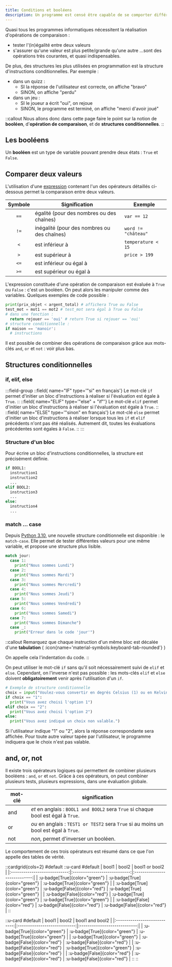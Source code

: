 ```yaml
---
title: Conditions et booléens
description: Un programme est censé être capable de se comporter différemment selon des conditions que le développeur a définies en amont. La gestion de ces conditions est défini ici.
---
```

Quasi tous les programmes informatiques nécessitent la réalisation d'opérations de comparaison :
- tester l'(in)égalité entre deux valeurs
- s'assurer qu'une valeur est plus petite/grande qu'une autre
...sont des opérations très courantes, et quasi indispensables.

De plus, des structures les plus utilisées en programmation est la structure d'instructions conditionnelles.
Par exemple :
- dans un quizz :
  - SI la réponse de l'utilisateur est correcte, on affiche "bravo"
  - SINON, on affiche "perdu"
- dans un jeu :
  - SI le joueur a écrit "oui", on rejoue
  - SINON, le programme est terminé, on affiche "merci d'avoir joué"

::callout
Nous allons donc dans cette page faire le point sur la notion de **booléen**, d'**opération de comparaison**, et de **structures conditionnelles**.
::

## Les booléens
Un **booléen** est un type de variable pouvant prendre deux états : `True` et `False`.

## Comparer deux valeurs
L'utilisation d'une [expression](/nsi/python/expressions-instructions) contenant l'un des opérateurs détaillés ci-dessous permet la comparaison entre deux valeurs.

| Symbole | Signification                               | Exemple             |
|:-------:| ------------------------------------------- | ------------------- |
|   `==`  | égalité (pour des nombres ou des chaînes)   | `var == 12`         |
|   `!=`  | inégalité (pour des nombres ou des chaînes) | `word != "château"` |
|   `<`   | est inférieur à                             | `temperature < 15`  |
|   `>`   | est supérieur à                             | `price > 199`       |
|   `<=`  | est inférieur ou égal à                     |                     |
|   `>=`  | est supérieur ou égal à                     |                     |


L'expression constituée d'une opération de comparaison est évaluée à `True` ou `False` : c'est un booléen. On peut alors les manipuler comme des variables. Quelques exemples de code possible :

```py [exemple.py]
print(prix_objet < argent_total) # affichera True ou False
test_mot = mot1 == mot2 # test_mot sera égal à True ou False
# dans une fonction :
  return rejouer == 'oui' # return True si rejouer == 'oui'
# structure conditionnelle :
if maison == 'manoir':
  # instructions
```

Il est possible de combiner des opérations de comparaison grâce aux mots-clés `and`, `or` et `not` : voir plus bas.

## Structures conditionnelles
### if, elif, else

:::field-group
::field{ name="IF" type='"si" en français'}
Le mot-clé `if` permet d'initier un bloc d'instructions à réaliser si l'évaluation est égale à `True`.
::
::field{ name="ELIF" type='"else" + "if"'}
Le mot-clé `elif` permet d'initier un bloc d'instructions à réaliser si l'évaluation est égale à `True`.
::
::field{ name="ELSE" type='"sinon" en français'}
Le mot-clé `else` permet d'initier un bloc d'instructions à réaliser lorsque tous les `if` et `elif` précédents n'ont pas été réalisés. Autrement dit, toutes les évaluations précédentes sont égales à `False`.
::
:::

### Structure d'un bloc
Pour écrire un bloc d'instructions conditionnelles, la structure est précisément définie.


```py [blocs.py]
if BOOL1:
  instruction1
  instruction2
  ...
elif BOOL2:
  instruction3
  ...
else:
  instruction4
  ...
```

### match ... case
Depuis [Python 3.10](https://docs.python.org/fr/3/whatsnew/3.10.html), une nouvelle structure conditionnelle est disponible : le `match-case`. Elle permet de tester différentes valeurs pour une même variable, et propose une structure plus lisible.

```py [match-case.py]
match jour:
  case 1:
    print("Nous sommes Lundi")
  case 2:
    print("Nous sommes Mardi")
  case 3:
    print("Nous sommes Mercredi")
  case 4:
    print("Nous sommes Jeudi")
  case 5:
    print("Nous sommes Vendredi")
  case 6:
    print("Nous sommes Samedi")
  case 7:
    print("Nous sommes Dimanche")
  case _:
    print("Erreur dans le code 'jour'")
```

::callout
Remarquez que chaque instruction d'un même bloc est décalée d'une **tabulation** ( :icon{name='material-symbols:keyboard-tab-rounded'} )

On appelle cela l'indentation du code.
::

On peut utiliser le mot-clé `if` sans qu'il soit nécessairement suivi de `elif` et `else`. Cependant, on l'inverse n'est pas possible : les mots-clés `elif` et `else` doivent **obligatoirement** venir après l'utilisation d'un `if`.


```python [exemple : mettre en place un choix d'options]
# Exemple de structure conditionnelle
choix = input("Voulez-vous convertir en degrés Celsius (1) ou en Kelvin (2) ? \n")
if choix == "1":
  print("Vous avez choisi l'option 1")
elif choix == "2":
  print("Vous avez choisi l'option 2")
else:
  print("Vous avez indiqué un choix non valable.")
```

Si l'utilisateur indique "1" ou "2", alors la réponse correspondante sera affichée. Pour toute autre valeur tapée par l'utilisateur, le programme indiquera que le choix n'est pas valable.

## and, or, not

Il existe trois opérateurs logiques qui permettent de combiner plusieurs booléens : `and`, `or` et `not`. Grâce à ces opérateurs, on peut combiner plusieurs tests, plusieurs expressions, dans une évaluation globale.

| mot-clé | signification                                                                         |
| ------- | ------------------------------------------------------------------------------------- |
| and     | _et_ en anglais : `BOOL1 and BOOL2` sera `True` si chaque bool est égal à `True`.     |
| or      | _ou_ en anglais : `TEST1 or TEST2` sera `True` si au moins un bool est égal à `True`. |
| not     | _non_, permet d'inverser un booléen.                                                  |


Le comportement de ces trois opérateurs est résumé dans ce que l'on appelle des tables de vérité.

::cardgrid{cols=2}
#default
::u-card
#default
|             bool1            |             bool2            |       bool1  or  bool2       |
|:----------------------------:|:----------------------------:|:----------------------------:|
| :u-badge[True]{color="green"} | :u-badge[True]{color="green"} | :u-badge[True]{color="green"} |
| :u-badge[True]{color="green"} | :u-badge[False]{color="red"} | :u-badge[True]{color="green"} |
| :u-badge[False]{color="red"} | :u-badge[True]{color="green"} | :u-badge[True]{color="green"} |
| :u-badge[False]{color="red"} | :u-badge[False]{color="red"} | :u-badge[False]{color="red"} |
::

::u-card
#default
|             bool1            |             bool2            |       bool1  and  bool2      |
|:----------------------------:|:----------------------------:|:----------------------------:|
| :u-badge[True]{color="green"} | :u-badge[True]{color="green"} | :u-badge[True]{color="green"} |
| :u-badge[True]{color="green"} | :u-badge[False]{color="red"} | :u-badge[False]{color="red"} |
| :u-badge[False]{color="red"} | :u-badge[True]{color="green"} | :u-badge[False]{color="red"} |
| :u-badge[False]{color="red"} | :u-badge[False]{color="red"} | :u-badge[False]{color="red"} |
::
::